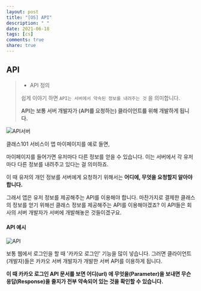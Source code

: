 ```yaml
---
layout: post
title: "[OS] API"
description: " "
date: 2021-06-18
tags: [cs]
comments: true
share: true
---
```


## API

> - API 정의
>
> 쉽게  이야기 하면 `API는 서버에서 약속된 정보를 내려주는 것` 을 의미합니다.
>
> **API는 보통 서버 개발자가 (API를 요청하는) 클라이언트를 위해 개발하게 됩니다.**



![API서버](https://www.grabbing.me/image/https%3A%2F%2Fs3-us-west-2.amazonaws.com%2Fsecure.notion-static.com%2Fce356783-40c1-4120-a9d2-f9bb024f6379%2FUntitled.png?table=block&id=be9b4b3d-f14b-4aee-b389-ccfc04f3c860&width=1780&cache=v2)



클래스101 서비스이 앱 마이페이지를 예로 들면,

마이페이지를 들어가면 유저마다 다른 정보를 얻을 수 있습니다. 이는 서버에서 각 유저마다 다른 정보를 내려주고 있다는 걸 의미하죠.

이 때 유저의 개인 정보를 서버에게 요청하기 위해서는 **어디에, 무엇을 요청할지 알아야 합니다.**

그래서 앱은 유저 정보를 제공해주는 API를 이용해야 합니다. 마찬가지로 결제한 클래스의 정보를 얻기 위해선 클래스 정보를 제공해주는 API를 이용해야겠죠? 이 API들은 회사의 서버 개발자가 서버에 개발해놓은 것들이겠구요.



#### API 예시

![API](https://www.grabbing.me/image/https%3A%2F%2Fs3-us-west-2.amazonaws.com%2Fsecure.notion-static.com%2F641e3651-b4c8-40e1-8a9f-4ab32c48452b%2FUntitled.png?table=block&id=21455e24-30ef-4462-859e-01bf0517f789&width=1440&cache=v2)

<!-- 카카오 로그인 API 예시 -->

보통 웹에서 로그인을 할 때 '카카오 로그인' 기능을 많이 넣습니다. 그러면 클라이언트(개발자)들은 카카오 서버 개발자가 개발한 서버 API를 이용하게 됩니다.

**이 때 카카오 로그인 API 문서를 보면 어디(url) 에 무엇을(Parameter)을 보내면 무슨 응답(Response)을 줄지가 전부 약속되어 있는 것을 확인할 수 있습니다.**

